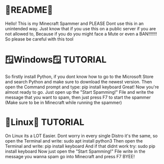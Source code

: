 # 📖README📖
                                            
Hello! This is my Minecraft Spammer and PLEASE Dont use this in an unintended way. Just know that if you use this on a public server if you are not allowed to, Because if you do you might face a Mute or even a BAN!!!!!!!
So please be careful with this tool

# 🪟Windows🪟 TUTORIAL

So firstly install Python, if you dont know how to go to the Microsoft Store and search Python and make sure to download the newest version.
Then open the Command prompt and type: pip install keyboard
Great! Now you're almost ready to go. Just open up the "Start Spamming!" File and write the message that you want to spam, then just press F7 to start the spammer (Make sure to be in Minecraft while running the spammer)

# 🐧Linux🐧 TUTORIAL
                                                                                              
On Linux its a LOT Easier. Dont worry in every single Distro it's the same, so open the Terminal and write: sudo apt install python3
Then open the Terminal and write: pip install keyboard
And if that didnt work try: sudo pip install keyboard
Now just open the "Start Spamming!" File write in the message you wanna spam go into Minecraft and press F7
BYEE!
